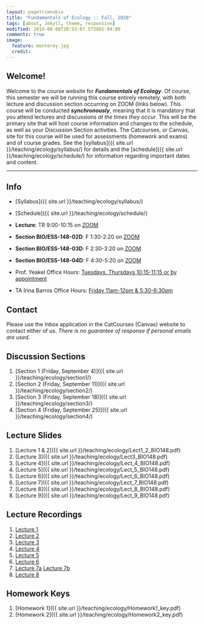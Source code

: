 ```yaml
---
layout: pagetrimnobio
title: "Fundamentals of Ecology :: Fall, 2020"
tags: [about, Jekyll, theme, responsive]
modified: 2014-08-08T20:53:07.573882-04:00
comments: true
image:
  feature: monterey.jpg
  credit:
---
```


## Welcome!
Welcome to the course website for ***Fundamentals of Ecology***. Of course, this semester we will be running this course entirely remotely, with both lecture and discussion section occurring on ZOOM (links below). This course will be conducted ***synchronously***, meaning that it is mandatory that you attend lectures and discussions *at the times they occur*. This will be the primary site that will host course information and changes to the schedule, as well as your Discussion Section activities. The Catcourses, or Canvas, site for this course will be used for assessments (homework and exams) and of course grades. See the [syllabus]({{ site.url }}/teaching/ecology/syllabus/) for details and the [schedule]({{ site.url }}/teaching/ecology/schedule/) for information regarding important dates and content.

---

## Info
*	[Syllabus]({{ site.url }}/teaching/ecology/syllabus/)  
* [Schedule]({{ site.url }}/teaching/ecology/schedule/)  

*	**Lecture**: TR 9:00-10:15 on [ZOOM](https://ucmerced.zoom.us/j/93141102627?pwd=ajgrVjYrZzJQcUhrV05kalJ1WFRVQT09)  
*	**Section BIO/ESS-148-02D**: F 1:30-2:20 on [ZOOM](https://ucmerced.zoom.us/j/96261126746?pwd=ZmxqZW1EdktNSGZhYXhkSmdONnZOZz09)  
*	**Section BIO/ESS-148-03D**: F 2:30-3:20 on [ZOOM](https://ucmerced.zoom.us/j/91856105994?pwd=OUVmaGtDMU8yKzZRVmRMNXhVS2R3Zz09)  
*	**Section BIO/ESS-148-04D**: F 4:30-5:20 on [ZOOM](https://ucmerced.zoom.us/j/92269177977?pwd=aDhMcUs4MS9YSnQ0TXMyVUlMTThOZz09)  


*	Prof. Yeakel Office Hours: [Tuesdays, Thursdays 10:15-11:15 or by appointment](https://ucmerced.zoom.us/j/93141102627?pwd=ajgrVjYrZzJQcUhrV05kalJ1WFRVQT09)  
*	TA Irina Barros Office Hours: [Friday 11am-12pm & 5:30-6:30pm]()  

## Contact
Please use the Inbox application in the CatCourses (Canvas) website to contact either of us. *There is no guarantee of response if personal emails are used.*

## Discussion Sections
1. [Section 1 (Friday, September 4)]({{ site.url }}/teaching/ecology/section1/)  
2. [Section 2 (Friday, September 11)]({{ site.url }}/teaching/ecology/section2/)  
3. [Section 3 (Friday, September 18)]({{ site.url }}/teaching/ecology/section3/)  
4. [Section 4 (Friday, September 25)]({{ site.url }}/teaching/ecology/section4/)  

## Lecture Slides
1. [Lecture 1 & 2]({{ site.url }}/teaching/ecology/Lect1_2_BIO148.pdf)  
2. [Lecture 3]({{ site.url }}/teaching/ecology/Lect3_BIO148.pdf)
2. [Lecture 4]({{ site.url }}/teaching/ecology/Lect_4_BIO148.pdf)
2. [Lecture 5]({{ site.url }}/teaching/ecology/Lect_5_BIO148.pdf)
2. [Lecture 6]({{ site.url }}/teaching/ecology/Lect_6_BIO148.pdf)
2. [Lecture 7]({{ site.url }}/teaching/ecology/Lect_7_BIO148.pdf)
2. [Lecture 8]({{ site.url }}/teaching/ecology/Lect_8_BIO148.pdf)
2. [Lecture 9]({{ site.url }}/teaching/ecology/Lect_9_BIO148.pdf)


## Lecture Recordings
1. [Lecture 1](https://ucmerced.box.com/s/xhbud7bj8maok0oj99evyl2t4l4pujjm)
2. [Lecture 2](https://ucmerced.box.com/s/pf7iikfpren4hi7kowulmq74s4re1z9o)
3. [Lecture 3](https://ucmerced.box.com/s/my7xv1ixn30ksu2v3icvzbhjjvhf3hwd)
4. [Lecture 4](https://ucmerced.box.com/s/m234fatsoeasn9hjyt9r4t4twnarisan)
5. [Lecture 5](https://ucmerced.box.com/s/zhmykfsd0n03lgr28vly4pc9ho7mmaog)
6. [Lecture 6](https://ucmerced.box.com/s/dv5b0dpav4cbz5vpt08oykxn0f1mkd6a)
7. [Lecture 7a](https://ucmerced.box.com/s/jlf9tqbqhwhdo4lh01e1bpzt0lp4ys5y) [Lecture 7b](https://ucmerced.box.com/s/vyeeklvmm4lu0mkkm9wad0qu0l8f81xb)
8. [Lecture 8](https://ucmerced.box.com/s/si2dto0c82pc7wn63w2491azx8dwg0ie)


## Homework Keys
1. [Homework 1]({{ site.url }}/teaching/ecology/Homework1_key.pdf)
2. [Homework 2]({{ site.url }}/teaching/ecology/Homework2_key.pdf)

<!---
<hr>

*Exam II*: Lecture notes; Book chapters 7, 8, and 10; Section readings

### Discussion section materials
* Week 2 Reading: [Excerpts from A Sand County Almanac](http://jdyeakel.github.io/teaching/ecology/papers/Leopold_Excerpts.pdf)
* Week 3 Reading: [The Naturalist by Barry Lopez](http://jdyeakel.github.io/teaching/ecology/papers/Lopez_TheNaturalist.pdf)
* Week 4: [Discussion Questions](http://jdyeakel.github.io/teaching/ecology/guide_09_13.pdf)
* Week 5: [Allometry](http://jdyeakel.github.io/teaching/ecology/papers/Allometry.pdf)
* Week 6: [Parasite Life History](http://jdyeakel.github.io/teaching/ecology/papers/Kochin_ParasiteEvolution.pdf)
* Week 7: [Optimal Foraging Theory](http://jdyeakel.github.io/teaching/ecology/papers/optimalforaging.pdf)
* Week 8: [Game Theory](http://jdyeakel.github.io/teaching/ecology/papers/EvolGameTheory.pdf)



<hr>

[Homework 2: due in section during the week of March 20. Print and turn in.](http://jdyeakel.github.io/teaching/ecology/Homework2.pdf)
<br>
[Homework 3: due the day of the final exam!](http://jdyeakel.github.io/teaching/ecology/Homework3.pdf )

<hr>

[Natural History Field Report Instructions](http://jdyeakel.github.io/teaching/ecology/NaturalHistoryFieldReport.pdf)

<hr>

### Lecture materials

### Discussion section materials


*	Week 1: The web of life. **Required reading:** Cain chap. 1 ([slides](http://jdyeakel.github.io/teaching/ecology/slides/Lect1_BIO148.pdf))
*	Week 2: Scales in ecology. [**Required reading**](http://jdyeakel.github.io/teaching/ecology/papers/01_Levin.pdf) ([slides](http://jdyeakel.github.io/teaching/ecology/slides/Lect2_BIO148.pdf))
*	Week 3: Biomes. **Required reading:** Cain chap. 3 ([slides](http://jdyeakel.github.io/teaching/ecology/slides/Lect3_BIO148.pdf))
*	Week 4: Energy & Evolution. **Required reading:** Cain chap.5,6 ([slides](http://jdyeakel.github.io/teaching/ecology/slides/Lect5_BIO148.pdf))
*	Week 5: Evolution cont.  **Required reading:** Cain chap. 6,7  ([slides](http://jdyeakel.github.io/teaching/ecology/slides/Lect6_BIO148.pdf))
* **Exam I (2/15/2017)**: Covers Cain 1,3,5,6; section papers, lecture notes on those topics

<hr>

* Week 6: Life cycles and behavioral ecology. **Required reading:** Cain chap. 8
* Week 7: Behavioral Ecology cont. **Required reading:** Cain chap. 8 **&** [A bit about Game Theory](http://jdyeakel.github.io/teaching/ecology/papers/EvolGameTheory.pdf)
* Week 8: Population Ecology. **Required reading:** Cain chap. 10
* Week 9: Population Ecology (cont.) **Required reading** Cain chap. 11 up to (but not including) the Delayed Density Dependance material.
* **Exam II (3/29/2017)**: Covers Cain 8,9,10,part of 11; section papers, lecture notes

<hr>

* Week 10: Species Interactions: Competition. **Required Reading** Cain chap. 12
* Week 11: Competition *continued*
* Week 12: Predation and herbivory: **Required Reading** Cain chap. 13
* Week 13: Parasitism and disease: **Required Reading** Cain chap. 14
* Week 14: Mutualisms and commensalisms: **Required Reading** *Notes*. See Cain chap. 15 for additional details/extensions of concepts
* Week 15: Communities **Required Reading** Cain chap. 16
* Week 16: Metapopulations *Notes*. See Cain Chaps. 17/18 for additional details/extensions of concepts  
* **Exam III (5/6/2017)**: Covers Notes + Cain 12,13,14,16


<hr>
### Discussion section materials

*	Week 1: No section
*	Week 2: [**Required reading**](http://jdyeakel.github.io/teaching/ecology/papers/01_Levin.pdf)
*	Week 3: [**Required reading**](http://jdyeakel.github.io/teaching/ecology/papers/02_Chamberlain.pdf)
*	Week 4: [**Required reading**](http://jdyeakel.github.io/teaching/ecology/papers/03_Kocher.pdf), [Supplementary](http://jdyeakel.github.io/teaching/ecology/papers/03supp_Joyce.pdf)
* Week 5: No reading required for section, though attendance required.
* Week 6: No section this week
* Week 7: [**Required Reading**](http://jdyeakel.github.io/teaching/ecology/papers/04_Wolf.pdf)
* Week 8 (3/6 - 3/10): [**Required Reading**](http://jdyeakel.github.io/teaching/ecology/papers/05_Packer.pdf)
* Week 9 (3/13 - 3/17): [**Required Reading**](http://jdyeakel.github.io/teaching/ecology/papers/06_Dominy.pdf)
* Week 10 (4/3 - 4/7): No reading required
* Week 11 (4/10 - 4/14): [**Required Reading**](http://jdyeakel.github.io/teaching/ecology/papers/07_Estes.pdf)
--->
